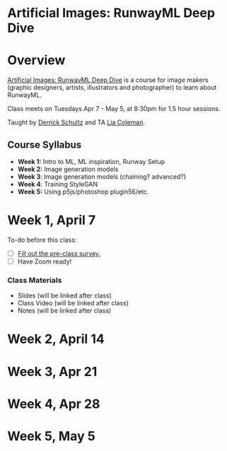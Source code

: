 # Artificial Images: RunwayML Deep Dive

# Overview

[Artificial Images: RunwayML Deep Dive](https://bustbright.square.site/product/artificial-images-runway-april7/285) is a course for image makers (graphic designers, artists, illustrators and photographer) to learn about RunwayML. 

Class meets on Tuesdays Apr 7 - May 5, at 8:30pm for 1.5 hour sessions.

Taught by [Derrick Schultz](https://twitter.com/dvsch?lang=en) and TA [Lia Coleman](https://twitter.com/Lialialiacole).

## Course Syllabus

- **Week 1:** Intro to ML, ML inspiration, Runway Setup
- **Week 2:** Image generation models
- **Week 3**: Image generation models (chaining? advanced?)
- **Week 4**: Training StyleGAN
- **Week 5:** Using p5js/photoshop plugin56/etc.

# Week 1, April 7

To-do before this class:

- [ ]  [Fill out the pre-class survey.](https://drive.google.com/open?id=1s3E7pUYet2l0HmdgRuZVdU6RbuPisf8yqLIHx_erTgE)
- [ ]  Have Zoom ready!

### Class Materials

- Slides (will be linked after class)
- Class Video (will be linked after class)
- Notes (will be linked after class)

# Week 2, April 14

# Week 3, Apr 21

# Week 4, Apr 28

# Week 5, May 5
